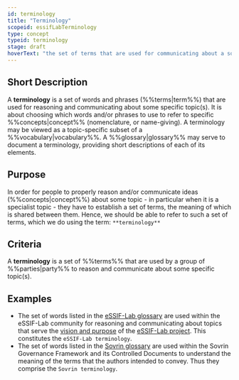 ```yaml
---
id: terminology
title: "Terminology"
scopeid: essifLabTerminology
type: concept
typeid: terminology
stage: draft
hoverText: "the set of terms that are used for communicating about a some specific topic(s)."
---
```


## Short Description
A **terminology** is a set of words and phrases (%%terms|term%%) that are used for reasoning and communicating about some specific topic(s). It is about choosing which words and/or phrases to use to refer to specific %%concepts|concept%% (nomenclature, or name-giving). A terminology may be viewed as a topic-specific subset of a %%vocabulary|vocabulary%%. A %%glossary|glossary%% may serve to document a terminology, providing short descriptions of each of its elements.

## Purpose
In order for people to properly reason and/or communicate ideas (%%concepts|concept%%) about some topic - in particular when it is a specialist topic - they have to establish a set of terms, the meaning of which is shared between them. Hence, we should be able to refer to such a set of terms, which we do using the term: `**terminology**`

## Criteria
A **terminology** is a set of %%terms%% that are used by a group of %%parties|party%% to reason and communicate about some specific topic(s).

## Examples
- The set of words listed in the [eSSIF-Lab glossary](/essifLab-glossary) are used within the eSSIF-Lab community for reasoning and communicating about topics that serve the [vision and purpose](/vision-and-purpose) of the [eSSIF-Lab project](https://essif-lab.eu/). This constitutes the `eSSIF-Lab terminology`.
- The set of words listed in the [Sovrin glossary](https://sovrin.org/library/glossary/) are used within the Sovrin Governance Framework and its Controlled Documents to understand the meaning of the terms that the authors intended to convey. Thus they comprise the `Sovrin terminology`.
